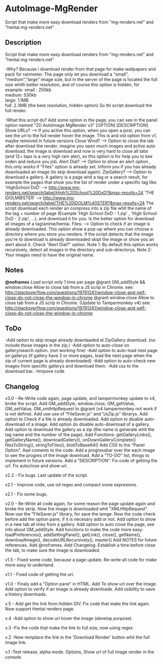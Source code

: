 # AutoImage-MgRender
Script that make more easy download renders from "mg-renders.net" and "hentai.mg-renders.net"
## Description
Script that make more easy download renders from "mg-renders.net" and "hentai.mg-renders.net"

-Why?
    Because i download render from that page for make wallpapers and pack for rainmeter.
    The page only let you download a "small", "medium","large" image size, but in the server of the page 
        is located the full size whith better resolution, and of course this option is hidden, for example:
        small :     250kb   
        medium:     530kb   
        large:      1.1MB   
        full:       2.3MB  (the best resolution, hidden option)
    So thi script download the full render.

-What this script do?
    Add some option in the page, you can see in the panel option named "ZD AutoImage MgRender v3"
    [OPTION]        [DESCRIPTION]
    Show URLs?  --> If you active this option, when you open a post, you can see the url to the full render hover the image.
                            This is and old option from v1, maybe removed in future versions
    Close Wind? --> Option to close the tab after download the render, imagine you open much images and active auto download,
                            the image is download and now is very hard to close all tabs (and 12+ taps is a very high ram ater), so this
                            option is for help you to kee orden and reduce you job.
    Alert Dial? --> Option to show an alert option , this only works if "Files" option is already set.
                            Inform you if you has already downloaded an image (to skip download again).
    ZipGallery? --> Option to download a gallery. A gallery is a page whit a tag or a search result, for example the pages that 
                            show you the list of render under a specific tag like:
                            'HighSchool DxD' --> http://www.mg-renders.net/search/label/High%20School%20DxD?&max-results=24
                            'THE iDOLM@STER' --> http://www.mg-renders.net/search/label/THE%20iDOLM%40STER?&max-results=24
                        The script download each render an compress into a zip file whit the name of the tag + number of page
                        (Ecample 'High School DxD - 1.zip' , 'High School DxD - 2.zip', ...), and download it for you.
                        Is the better option for download all images of a tag/anime/hentai.
    Files:      --> Option to check if an image is already downloaded. This option show a pop-up where you can choose a directory
                            where you store you renders. If the script detects that the image you're to download is already downloaded
                            skipt the image or show you an alert about it. Check "Alert Dial?" option.
                        Note 1: By default this option works recursively, detect all images in the directory and sub-directorys.
                        Note 2: Your images need to have the original name.

## Notes
**@noframes** Load script only 1 time per page
@grant  GM_addStyle   &&  window.close
        Allow to close tab from a JS scrip in Chrome. 
        see: 
            http://stackoverflow.com/questions/19761241/window-close-and-self-close-do-not-close-the-window-in-chrome
@grant  window.close
        Allow to close tab from a JS scrip in Chrome. (Update to Tampermonkey v4) 
        see: 
            http://stackoverflow.com/questions/19761241/window-close-and-self-close-do-not-close-the-window-in-chrome

## ToDo
-Add option to skip image already downlaaded at ZipGallery download. (no include those images in the zip.)
-Add option to auto-close on gallery/search option. (not working fine)
-Add option to auto-load nest page on gallerys (if gallery have 2 or more pages, load the next page when the zip of current page is already downloaded)
-Add option to auto-check new images from specific gallerys and download them.
-Add css to the download bar.
-Imrpove code

## Changelog
v3.0 -  Re-Write code again, page update, and tampermonkey update to v4, broke the script.
        Add GM_addStyle, window.close, GM_getValue, GM_setValue, GM_xmlhttpRequest to @grant (v4 tampermonkey not work if is not define).
        Add use use of "FileSaver.js" and "JsZip.js" librarys.
        Add option to Check if a file is already downloaded.
        Add option to disable auto-download of a image.
        Add option do disable auto-download of a gallery. 
        Add option to download the gallery as a zip (the name is generate whit the tag name and the number of the page).
        Add Functions:
                getGalleryLinks(), getGalleryName(), downloadGallery(), onDownGalleryComplete()
                filesToString(), stringToFiles(), blobToBase64()
        Add CSS to the "Panel Option".
        Aad coments to the code.
        Add a progressbar over the each image to see the progres of the image download.
        Add a "TO-DO" list, things to implement in future versions.
        Add a "DESCRIPTION".
        Fix code of getting the url.
        Fix autoclose and show url.


v2.2 -  Fix bugs.
        Last update of the script.

v2.1 -  Improve code, use od regex and compact some expresions.

v2.1 -  Fix some bugs.

v2.0 -  Re-Write all code again, for some reason the page update again and broke the skrip.
        Now the image is downloaded whit "XMLHttpRequest".
        Now use the "FileSaver.js" library, for save the iamge.
        Now the code check before add the option pane, if it is necesary add or not.
        Add option to show in a new tab all links from a gallery.
        Add option to auto close the page, see info about GM_addStyle.
        Add functions to make the code more easy:
            loadPreferences(), addSettingPanel(), getLink(), close(),
            getName(), downloadImage(), decodeURLRecursively(), master()
        Add NOTES for future references.
        Add @noframes.
        Add Changelog.
        Establish a time before close the tab, to make sure the image is downloaded.

v1.5 -  Fixed some code, because a page update.
        Re-write all code for make more easy to undertand.

v1.1 -  Fixed code of getting the url.

v1.0 -  Finaly add a "Option pane" in HTML.
        Add To show url over the image.
        Add option to verify if an image is already downloade.
        Add osibility to save a history downloads.


v.5  -  Add get the link from hidden DIV.
         Fix code that make the link again.
         Now support Hentai renders page.

v.4     -Add option to show url hover the image (develop purpose).

v.3     -Fix the code that make the link to full size, now using regex.

v.2     -Now remplace the link in the 'Download Render' button whit the full image link.

v.1     -Test release, alpha mode.
         Options, Show url of full image render in the console.
